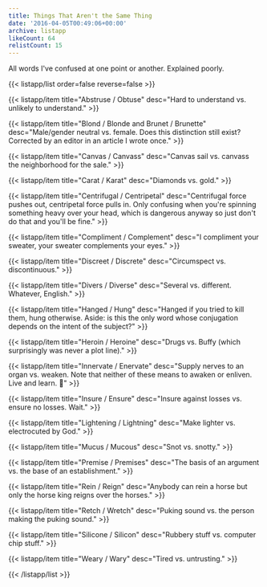 ```yaml
---
title: Things That Aren't the Same Thing
date: '2016-04-05T00:49:06+00:00'
archive: listapp
likeCount: 64
relistCount: 15
---
```


All words I've confused at one point or another. Explained poorly.

<!--more-->

{{< listapp/list order=false reverse=false >}}

   {{< listapp/item title="Abstruse / Obtuse"
      desc="Hard to understand vs. unlikely to understand." >}}

   {{< listapp/item title="Blond / Blonde and Brunet / Brunette"
      desc="Male/gender neutral vs. female. Does this distinction still exist? Corrected by an editor in an article I wrote once." >}}

   {{< listapp/item title="Canvas / Canvass"
      desc="Canvas sail vs. canvass the neighborhood for the sale." >}}

   {{< listapp/item title="Carat / Karat"
      desc="Diamonds vs. gold." >}}

   {{< listapp/item title="Centrifugal / Centripetal"
      desc="Centrifugal force pushes out, centripetal force pulls in. Only confusing when you're spinning something heavy over your head, which is dangerous anyway so just don't do that and you'll be fine." >}}

   {{< listapp/item title="Compliment / Complement"
      desc="I compliment your sweater, your sweater complements your eyes." >}}

   {{< listapp/item title="Discreet / Discrete"
      desc="Circumspect vs. discontinuous." >}}

   {{< listapp/item title="Divers / Diverse"
      desc="Several vs. different. Whatever, English." >}}

   {{< listapp/item title="Hanged / Hung"
      desc="Hanged if you tried to kill them, hung otherwise. Aside: is this the only word whose conjugation depends on the intent of the subject?" >}}

   {{< listapp/item title="Heroin / Heroine"
      desc="Drugs vs. Buffy (which surprisingly was never a plot line)." >}}

   {{< listapp/item title="Innervate / Enervate"
      desc="Supply nerves to an organ vs. weaken. Note that neither of these means to awaken or enliven. Live and learn. :shrug:" >}}

   {{< listapp/item title="Insure / Ensure"
      desc="Insure against losses vs. ensure no losses. Wait." >}}

   {{< listapp/item title="Lightening / Lightning"
      desc="Make lighter vs. electrocuted by God." >}}

   {{< listapp/item title="Mucus / Mucous"
      desc="Snot vs. snotty." >}}

   {{< listapp/item title="Premise / Premises"
      desc="The basis of an argument vs. the base of an establishment." >}}

   {{< listapp/item title="Rein / Reign"
      desc="Anybody can rein a horse but only the horse king reigns over the horses." >}}

   {{< listapp/item title="Retch / Wretch"
      desc="Puking sound vs. the person making the puking sound." >}}

   {{< listapp/item title="Silicone / Silicon"
      desc="Rubbery stuff vs. computer chip stuff." >}}

   {{< listapp/item title="Weary / Wary"
      desc="Tired vs. untrusting." >}}

{{< /listapp/list >}}
